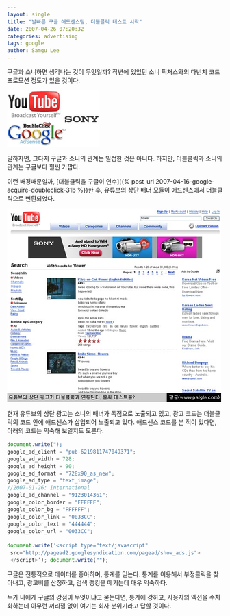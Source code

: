```yaml
---
layout: single
title: "발빠른 구글 애드센스팀, 더블클릭 테스트 시작"
date: 2007-04-26 07:20:32
categories: advertising
tags: google
author: Samgu Lee
---
```


구글과 소니하면 생각나는 것이 무엇일까? 작년에 있었던 소니 픽처스와의 다빈치 코드 프로모션 정도가 있을 것이다.

![구글,소니,더블클릭,유튜브](/assets/youtube-sony-google-doubleclick.jpg)

말하자면, 그다지 구글과 소니의 관계는 밀접한 것은 아니다. 하지만, 더블클릭과 소니의 관계는 구글보다 훨씬 가깝다.

이런 배경때문일까, [더블클릭을 구글이 인수]({% post_url 2007-04-16-google-acquire-doubleclick-31b %})한 후, 유튜브의 상단 배너 모듈이 애드센스에서 더블클릭으로 변환되었다.

![유튜브 상단의 더블클릭 광고 코드](/assets/youtube-adsense-sony.jpg)

현재 유튜브의 상단 광고는 소니의 배너가 독점으로 노출되고 있고, 광고 코드는 더블클릭의 코드 안에 애드센스가 삽입되어 노출되고 있다. 애드센스 코드를 본 적이 있다면, 아래의 코드는 익숙해 보일지도 모른다.

```js
document.write(");
google_ad_client = "pub-6219811747049371";
google_ad_width = 728;
google_ad_height = 90;
google_ad_format = "728x90_as_new";
google_ad_type = "text_image";
//2007-01-26: International
google_ad_channel = "9123014361";
google_color_border = "FFFFFF";
google_color_bg = "FFFFFF";
google_color_link = "0033CC";
google_color_text = "444444";
google_color_url = "0033CC";

document.write('<script type="text/javascript"
 src="http://pagead2.googlesyndication.com/pagead/show_ads.js">
 </script>’); document.write("");
```

구글은 전통적으로 데이터를 좋아하며, 통계를 믿는다. 통계를 이용해서 부정클릭을 찾아내고, 광고비를 산정하고, 검색 랭킹을 메기는데 매우 익숙하다.

누가 나에게 구글의 강점이 무엇이냐고 묻는다면, 통계에 강하고, 사용자의 엑션을 수치화하는데 아무런 꺼리낌 없이 여기는 회사 분위기라고 답할 것이다.
